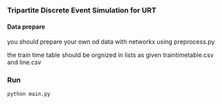 ###   Tripartite Discrete Event Simulation for URT

#### Data prepare
you should prepare your own od data with networkx using preprocess.py

the train time table should be orgnized in lists as given traintimetable.csv and line.csv

### Run 
```python
python main.py
```
